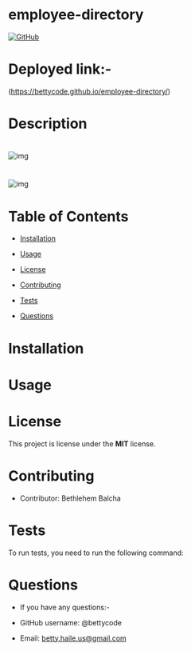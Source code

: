 # employee-directory



[![GitHub](https://img.shields.io/github/license/bettycode/employee-directory?logo=MIT&style=plastic)](https://github.com/BB/employee-directory)

# Deployed link:-
(https://bettycode.github.io/employee-directory/)

# Description



#

![img]()

#
![img]()

# Table of Contents

* [Installation](#installation)

* [Usage](#usage)

* [License](#license)

* [Contributing](#contributing)

* [Tests](#tests)

* [Questions](#questions)

# Installation



# Usage




# License

This project is license under the **MIT** license.


# Contributing

* Contributor: Bethlehem Balcha

# Tests

To run tests, you need to run the following command:

# Questions

* If you have any questions:-

* GitHub username: @bettycode

* Email: betty.haile.us@gmail.com

